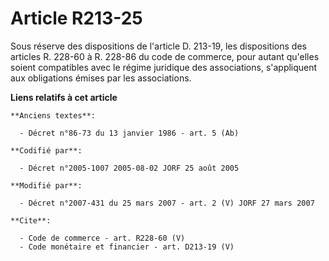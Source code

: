 # Article R213-25

Sous réserve des dispositions de l'article D. 213-19, les dispositions des articles R. 228-60 à R. 228-86 du code de
commerce, pour autant qu'elles soient compatibles avec le régime juridique des associations, s'appliquent aux obligations
émises par les associations.

**Liens relatifs à cet article**

	**Anciens textes**:

	  - Décret n°86-73 du 13 janvier 1986 - art. 5 (Ab)

	**Codifié par**:

	  - Décret n°2005-1007 2005-08-02 JORF 25 août 2005

	**Modifié par**:

	  - Décret n°2007-431 du 25 mars 2007 - art. 2 (V) JORF 27 mars 2007

	**Cite**:

	  - Code de commerce - art. R228-60 (V)
	  - Code monétaire et financier - art. D213-19 (V)
